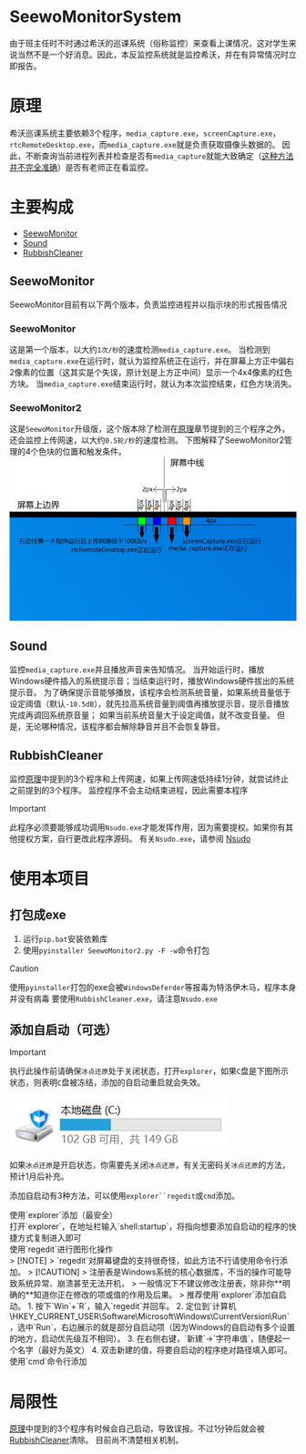 # SeewoMonitorSystem

由于班主任时不时通过希沃的巡课系统（俗称监控）来查看上课情况，这对学生来说当然不是一个好消息。因此，本反监控系统就是监控希沃，并在有异常情况时立即报告。

# 原理

希沃巡课系统主要依赖3个程序，`media_capture.exe`，`screenCapture.exe`，`rtcRemoteDesktop.exe`，而`media_capture.exe`就是负责获取摄像头数据的。
因此，不断查询当前进程列表并检查是否有`media_capture`就能大致确定（[这种方法并不完全准确](#局限性)）是否有老师正在看监控。

# 主要构成
- [SeewoMonitor](#SeewoMonitor)
- [Sound](#Sound)
- [RubbishCleaner](#RubbishCleaner)

## SeewoMonitor

SeewoMonitor目前有以下两个版本，负责监控进程并以指示块的形式报告情况

### SeewoMonitor
这是第一个版本，以大约`1次/秒`的速度检测`media_capture.exe`。
当检测到`media_capture.exe`在运行时，就认为监控系统正在运行，并在屏幕上方正中偏右2像素的位置（这其实是个失误，原计划是上方正中间）显示一个4x4像素的红色方块。
当`media_capture.exe`结束运行时，就认为本次监控结束，红色方块消失。

### SeewoMonitor2
  

这是`SeewoMonitor`升级版，这个版本除了检测在[原理](#原理)章节提到的三个程序之外，还会监控上传网速，以大约`0.5轮/秒`的速度检测。
下图解释了SeewoMonitor2管理的4个色块的位置和触发条件。
![](docs/SeewoMonitor2Example.png)

## Sound

监控`media_capture.exe`并且播放声音来告知情况。
当开始运行时，播放Windows硬件插入的系统提示音；当结束运行时，播放Windows硬件拔出的系统提示音。
为了确保提示音能够播放，该程序会检测系统音量，如果系统音量低于设定阈值（默认`-10.5dB`），就先拉高系统音量到阈值再播放提示音，提示音播放完成再调回系统原音量；
如果当前系统音量大于设定阈值，就不改变音量。
但是，无论哪种情况，该程序都会解除静音并且不会恢复静音。

## RubbishCleaner

监控[原理](#原理)中提到的3个程序和上传网速，如果上传网速低持续1分钟，就尝试终止之前提到的3个程序。
监控程序不会主动结束进程，因此需要本程序

>[!IMPORTANT]
>此程序必须要能够成功调用`Nsudo.exe`才能发挥作用，因为需要提权。如果你有其他提权方案，自行更改此程序源码。
>有关`Nsudo.exe`，请参阅 [Nsudo](https://github.com/M2TeamArchived/NSudo)

# 使用本项目
## 打包成exe

1. 运行`pip.bat`安装依赖库
2. 使用`pyinstaller SeewoMonitor2.py -F -w`命令打包

> [!CAUTION]
> 使用`pyinstaller`打包的exe会被`WindowsDeferder`等报毒为特洛伊木马，程序本身并没有病毒
> 要使用`RubbishCleaner.exe`，请注意`Nsudo.exe`

## 添加自启动（可选）
> [!IMPORTANT]
> 执行此操作前请确保`冰点还原`处于关闭状态，打开`explorer`，如果`C`盘是下图所示状态，则表明`C`盘被冻结，添加的自启动重启就会失效。
> 
> ![](docs/FreezedC.png)
> 
> 如果`冰点还原`是开启状态，你需要先关闭`冰点还原`，有关无密码关`冰点还原`的方法，预计1月后补充。

添加自启动有3种方法，可以使用`explorer``regedit`或`cmd`添加。

<detail>
  <summary> 使用`explorer`添加（最安全） </summary>
  打开`explorer`，在地址栏输入`shell:startup`，将指向想要添加自启动的程序的快捷方式复制进入即可
</detail>

<detail>
  <summary> 使用`regedit`进行图形化操作 </summary>
  > [!NOTE]
  > `regedit`对屏幕键盘的支持很奇怪，如此方法不行请使用命令行添加。
  > [!CAUTION]
  > 注册表是Windows系统的核心数据库，不当的操作可能导致系统异常、崩溃甚至无法开机，
  > 一般情况下不建议修改注册表，除非你**明确的**知道你正在修改的项或值的作用及后果。
  > 推荐使用`explorer`添加自启动。
  1. 按下`Win`+`R`，输入`regedit`并回车。
  2. 定位到`计算机\HKEY_CURRENT_USER\Software\Microsoft\Windows\CurrentVersion\Run`，选中`Run`，右边展示的就是部分自启动项（因为Windows的自启动有多个设置的地方，启动优先级互不相同）。
  3. 在右侧右键，`新建`->`字符串值`，随便起一个名字（最好为英文）
  4. 双击新建的值，将要自启动的程序绝对路径填入即可。
</detail>

<datail>
  <summary> 使用`cmd`命令行添加 </summary>
</datail>

# 局限性

[原理](#原理)中提到的3个程序有时候会自己启动，导致误报。不过1分钟后就会被[RubbishCleaner](#RubbishCleaner)清除。
目前尚不清楚相关机制。

